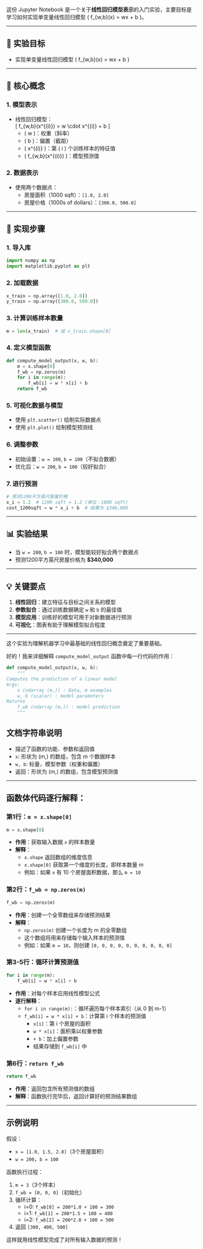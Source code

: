 这份 Jupyter Notebook 是一个关于**线性回归模型表示**的入门实验，主要目标是学习如何实现单变量线性回归模型 \( f_{w,b}(x) = wx + b \)。

---

## 🎯 实验目标
- 实现单变量线性回归模型 \( f_{w,b}(x) = wx + b \)

---

## 📌 核心概念

### 1. 模型表示
- 线性回归模型：  
  \[
  f_{w,b}(x^{(i)}) = w \cdot x^{(i)} + b
  \]
  - \( w \)：权重（斜率）
  - \( b \)：偏置（截距）
  - \( x^{(i)} \)：第 \( i \) 个训练样本的特征值
  - \( f_{w,b}(x^{(i)}) \)：模型预测值

### 2. 数据表示
- 使用两个数据点：
  - 房屋面积（1000 sqft）：`[1.0, 2.0]`
  - 房屋价格（1000s of dollars）：`[300.0, 500.0]`

---

## 🔧 实现步骤

### 1. 导入库
```python
import numpy as np
import matplotlib.pyplot as plt
```

### 2. 加载数据
```python
x_train = np.array([1.0, 2.0])
y_train = np.array([300.0, 500.0])
```

### 3. 计算训练样本数量
```python
m = len(x_train)  # 或 x_train.shape[0]
```

### 4. 定义模型函数
```python
def compute_model_output(x, w, b):
    m = x.shape[0]
    f_wb = np.zeros(m)
    for i in range(m):
        f_wb[i] = w * x[i] + b
    return f_wb
```

### 5. 可视化数据与模型
- 使用 `plt.scatter()` 绘制实际数据点
- 使用 `plt.plot()` 绘制模型预测线

### 6. 调整参数
- 初始设置：`w = 100`, `b = 100`（不拟合数据）
- 优化后：`w = 200`, `b = 100`（较好拟合）

### 7. 进行预测
```python
# 预测1200平方英尺房屋价格
x_i = 1.2  # 1200 sqft = 1.2 (单位：1000 sqft)
cost_1200sqft = w * x_i + b  # 结果为 $340,000
```

---

## 📊 实验结果
- 当 `w = 200`, `b = 100` 时，模型能较好拟合两个数据点
- 预测1200平方英尺房屋价格为 **$340,000**

---

## 💡 关键要点

1. **线性回归**：建立特征与目标之间关系的模型
2. **参数拟合**：通过训练数据确定 `w` 和 `b` 的最佳值
3. **模型应用**：训练好的模型可用于对新数据进行预测
4. **可视化**：图表有助于理解模型拟合程度

---



这个实验为理解机器学习中最基础的线性回归概念奠定了重要基础。

好的！我来详细解释 `compute_model_output` 函数中每一行代码的作用：

```python
def compute_model_output(x, w, b):
    """  
Computes the prediction of a linear model  
Args:  
    x (ndarray (m,)) : Data, m examples  
    w, b (scalar) : model parameters  
Returns  
    f_wb (ndarray (m,)) : model prediction  
    """  
```

## 文档字符串说明
- 描述了函数的功能、参数和返回值
- `x`: 形状为 (m,) 的数组，包含 m 个数据样本
- `w, b`: 标量，模型参数（权重和偏置）
- 返回：形状为 (m,) 的数组，包含模型预测值

---

## 函数体代码逐行解释：

### 第1行：`m = x.shape[0]`
```python
m = x.shape[0]
```
- **作用**：获取输入数据 `x` 的样本数量
- **解释**：
  - `x.shape` 返回数组的维度信息
  - `x.shape[0]` 获取第一个维度的长度，即样本数量 m
  - 例如：如果 `x` 有 10 个房屋面积数据，那么 `m = 10`

### 第2行：`f_wb = np.zeros(m)`
```python
f_wb = np.zeros(m)
```
- **作用**：创建一个全零数组来存储预测结果
- **解释**：
  - `np.zeros(m)` 创建一个长度为 m 的全零数组
  - 这个数组将用来存储每个输入样本的预测值
  - 例如：如果 `m = 10`，则创建 `[0, 0, 0, 0, 0, 0, 0, 0, 0, 0]`

### 第3-5行：循环计算预测值
```python
for i in range(m):  
    f_wb[i] = w * x[i] + b  
```
- **作用**：对每个样本应用线性模型公式
- **逐行解释**：
  - `for i in range(m):`：循环遍历每个样本索引（从 0 到 m-1）
  - `f_wb[i] = w * x[i] + b`：计算第 i 个样本的预测值
    - `x[i]`：第 i 个房屋的面积
    - `w * x[i]`：面积乘以权重参数
    - `+ b`：加上偏置参数
    - 结果存储到 `f_wb[i]` 中

### 第6行：`return f_wb`
```python
return f_wb
```
- **作用**：返回包含所有预测值的数组
- **解释**：函数执行完毕后，返回计算好的预测结果数组

---

## 示例说明
假设：
- `x = [1.0, 1.5, 2.0]`（3个房屋面积）
- `w = 200`，`b = 100`

函数执行过程：
1. `m = 3`（3个样本）
2. `f_wb = [0, 0, 0]`（初始化）
3. 循环计算：
   - i=0: `f_wb[0] = 200*1.0 + 100 = 300`
   - i=1: `f_wb[1] = 200*1.5 + 100 = 400` 
   - i=2: `f_wb[2] = 200*2.0 + 100 = 500`
4. 返回 `[300, 400, 500]`

这样就用线性模型完成了对所有输入数据的预测！